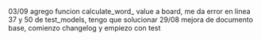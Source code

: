 03/09 agrego funcion calculate_word_ value a board, me da error en linea 37 y 50 de test_models, tengo que solucionar
29/08 mejora de documento base, comienzo changelog y empiezo con test